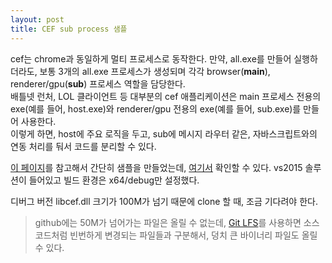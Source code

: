 ```yaml
---
layout: post
title: CEF sub process 샘플
---
```






cef는 chrome과 동일하게 멀티 프로세스로 동작한다. 만약, all.exe를 만들어 실행하더라도, 보통 3개의 all.exe 프로세스가 생성되며 각각 browser(**main**), renderer/gpu(**sub**) 프로세스 역할을 담당한다.   
배틀넷 런처, LOL 클라이언트 등 대부분의 cef 애플리케이션은 main 프로세스 전용의 exe(예를 들어, host.exe)와 renderer/gpu 전용의 exe(예를 들어, sub.exe)를 만들어 사용한다.   
이렇게 하면, host에 주요 로직을 두고, sub에 메시지 라우터 같은, 자바스크립트와의 연동 처리를 둬서 코드를 분리할 수 있다.  

[이 페이지](https://bitbucket.org/chromiumembedded/cef/wiki/GeneralUsage#markdown-header-entry-point-function)를 참고해서 간단히 샘플을 만들었는데, [여기서](https://github.com/surinkim/cef_sub_process) 확인할 수 있다. vs2015 솔루션이 들어있고 빌드 환경은 x64/debug만 설정했다.

디버그 버전 libcef.dll 크기가 100M가 넘기 때문에 clone 할 때, 조금 기다려야 한다.  

 > github에는 50M가 넘어가는 파일은 올릴 수 없는데, [Git LFS](https://git-lfs.github.com/)를 사용하면 소스 코드처럼 빈번하게 변경되는 파일들과 구분해서, 덩치 큰 바이너리 파일도 올릴 수 있다.
